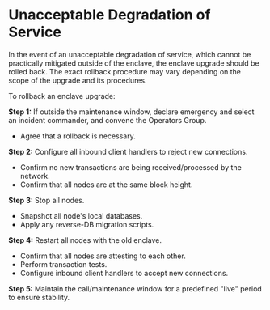 # Unacceptable Degradation of Service

In the event of an unacceptable degradation of service, which cannot be practically mitigated outside of the enclave, the enclave upgrade should be rolled back. The exact rollback procedure may vary depending on the scope of the upgrade and its procedures.

To rollback an enclave upgrade:

**Step 1:** If outside the maintenance window, declare emergency and select an incident commander, and convene the Operators Group.

* Agree that a rollback is necessary.

**Step 2:** Configure all inbound client handlers to reject new connections.

* Confirm no new transactions are being received/processed by the network.
* Confirm that all nodes are at the same block height.

**Step 3:** Stop all nodes.

* Snapshot all node's local databases.
* Apply any reverse-DB migration scripts.

**Step 4:** Restart all nodes with the old enclave.

* Confirm that all nodes are attesting to each other.
* Perform transaction tests.
* Configure inbound client handlers to accept new connections.

**Step 5:** Maintain the call/maintenance window for a predefined "live" period to ensure stability.

